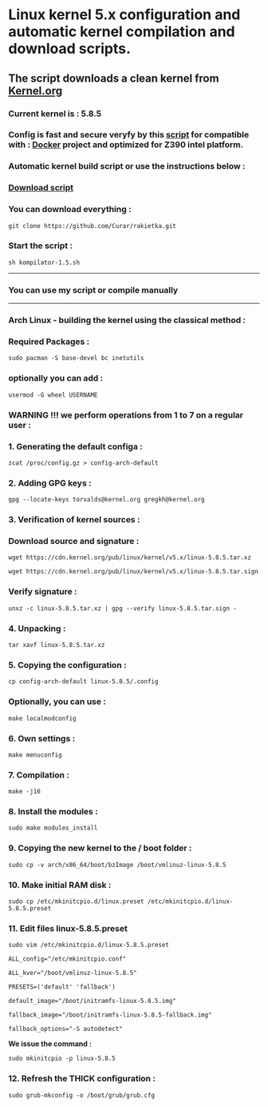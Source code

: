
# Linux kernel 5.x configuration and automatic kernel compilation and download scripts.
## The script downloads a clean kernel from [Kernel.org](https://kernel.org)
### Current kernel is : 5.8.5
### Config is fast and secure veryfy by this [script](https://github.com/moby/moby/blob/master/contrib/check-config.sh) for compatible with : [Docker](https://docs.docker.com) project and optimized for Z390 intel platform.
### Automatic kernel build script or use the instructions below :
### [Download script](https://github.com/Curar/rakietka/releases/download/1.5/kompilator-1.5.sh)
### You can download everything :
`git clone https://github.com/Curar/rakietka.git`
### Start the script :
`sh kompilator-1.5.sh`
***
### You can use my script or compile manually
***
### Arch Linux - building the kernel using the classical method :
### Required Packages :
`sudo pacman -S base-devel bc inetutils`
### optionally you can add :
`usermod -G wheel USERNAME`
### WARNING !!! we perform operations from 1 to 7 on a regular user :
### 1. Generating the default configa :
`zcat /proc/config.gz > config-arch-default`
### 2. Adding GPG keys :
 `gpg --locate-keys torvalds@kernel.org gregkh@kernel.org`
### 3. Verification of kernel sources :
### Download source and signature :
 `wget https://cdn.kernel.org/pub/linux/kernel/v5.x/linux-5.8.5.tar.xz`

 `wget https://cdn.kernel.org/pub/linux/kernel/v5.x/linux-5.8.5.tar.sign`
### Verify signature :
 `unxz -c linux-5.8.5.tar.xz | gpg --verify linux-5.8.5.tar.sign -`
### 4. Unpacking :
 `tar xavf linux-5.8.5.tar.xz`
### 5. Copying the configuration :
 `cp config-arch-default linux-5.8.5/.config`
### Optionally, you can use :
 `make localmodconfig`
### 6. Own settings :
 `make menuconfig`
### 7. Compilation :
 `make -j16`
### 8. Install the modules :
 `sudo make modules_install`
### 9. Copying the new kernel to the / boot folder :
 `sudo cp -v arch/x86_64/boot/bzImage /boot/vmlinuz-linux-5.8.5`
### 10. Make initial RAM disk :
 `sudo cp /etc/mkinitcpio.d/linux.preset /etc/mkinitcpio.d/linux-5.8.5.preset`
### 11. Edit files linux-5.8.5.preset
 `sudo vim /etc/mkinitcpio.d/linux-5.8.5.preset`

 ```
 ALL_config="/etc/mkinitcpio.conf"

 ALL_kver="/boot/vmlinuz-linux-5.8.5"

 PRESETS=('default' 'fallback')

 default_image="/boot/initramfs-linux-5.8.5.img"

 fallback_image="/boot/initramfs-linux-5.8.5-fallback.img"

 fallback_options="-S autodetect"
 ```

**We issue the command :**

 `sudo mkinitcpio -p linux-5.8.5`

### 12. Refresh the THICK configuration :
 `sudo grub-mkconfig -o /boot/grub/grub.cfg`

